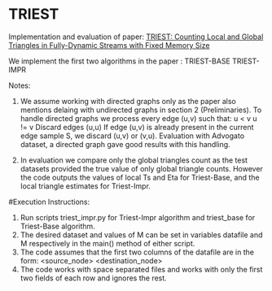 # TRIEST

Implementation and evaluation of paper: 
<a href="http://www.kdd.org/kdd2016/subtopic/view/triest-counting-local-and-global-triangles-in-fully-dynamic-streams-with-fi">
TRIEST: Counting Local and Global Triangles in Fully-Dynamic Streams with Fixed Memory Size</a>

We implement the first two algorithms in the paper :
TRIEST-BASE
TRIEST-IMPR

Notes:

1) We assume working with directed graphs only as the paper also mentions delaing with undirected graphs in section 2 (Preliminaries).  To handle directed graphs we process every edge (u,v) such that:
   u  <  v
   u  !=  v 
   Discard edges (u,u)
  If edge (u,v) is already present in the current edge sample S, we discard (u,v) or (v,u). 
 Evaluation with Advogato dataset, a directed graph gave good results with this handling.

2) In evaluation we compare only the global triangles count as the test datasets provided the true value of only global triangle counts.  However the code outputs the values of local Ts and Eta for Triest-Base, and the local triangle estimates for Triest-Impr.

#Execution Instructions:

1) Run scripts triest_impr.py for Triest-Impr algorithm and triest_base for Triest-Base
   algorithm.
2) The desired dataset and values of M can be set in variables datafile and M
   respectively in the main() method of either script.
3) The code assumes that the first two columns of the datafile are in the form:
   <source_node> <destination_node>
4) The code works with space separated files and works with only the first two fields of
each row and ignores the rest.

